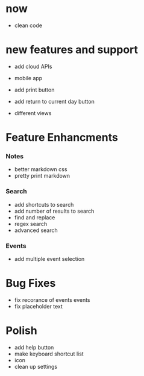 now
===
- clean code

new features and support
========================
- add cloud APIs
- mobile app
- add print button

- add return to current day button
- different views


Feature Enhancments
===================

### Notes 
- better markdown css
- pretty print markdown

### Search
- add shortcuts to search
- add number of results to search
- find and replace
- regex search
- advanced search

### Events
- add multiple event selection


Bug Fixes
=========
- fix recorance of events events
- fix placeholder text


Polish
======
- add help button
- make keyboard shortcut list
- icon
- clean up settings
